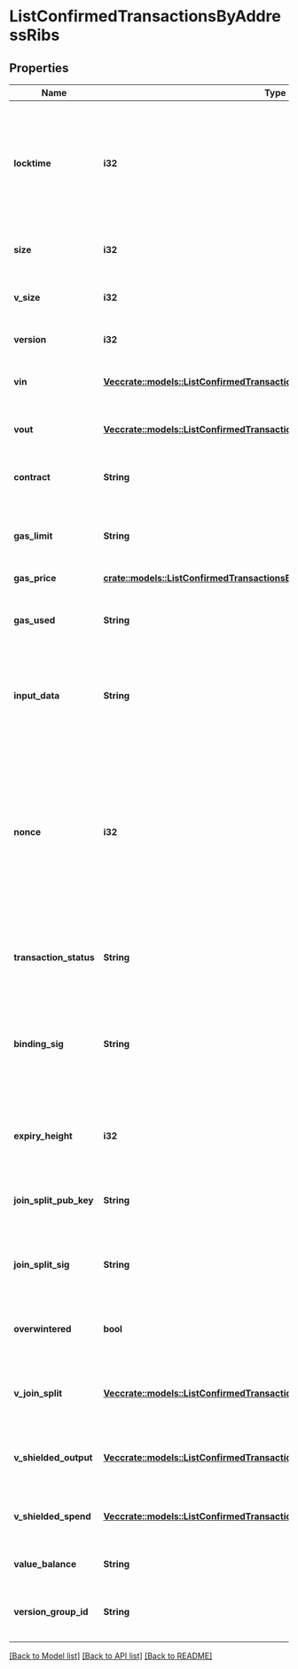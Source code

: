 # ListConfirmedTransactionsByAddressRibs

## Properties

Name | Type | Description | Notes
------------ | ------------- | ------------- | -------------
**locktime** | **i32** | Represents the locktime on the transaction on the specific blockchain, i.e. the blockheight at which the transaction is valid. | 
**size** | **i32** | Represents the total size of this transaction. | 
**v_size** | **i32** | Represents the virtual size of this transaction. | 
**version** | **i32** | Defines the version of the transaction. | 
**vin** | [**Vec<crate::models::ListConfirmedTransactionsByAddressRibszVin>**](ListConfirmedTransactionsByAddressRIBSZ_vin.md) | Object Array representation of transaction inputs | 
**vout** | [**Vec<crate::models::ListConfirmedTransactionsByAddressRibszVout>**](ListConfirmedTransactionsByAddressRIBSZ_vout.md) | Object Array representation of transaction outputs | 
**contract** | **String** | Represents the specific transaction contract. | 
**gas_limit** | **String** | Represents the amount of gas used by this specific transaction alone. | 
**gas_price** | [**crate::models::ListConfirmedTransactionsByAddressRibsbscGasPrice**](ListConfirmedTransactionsByAddressRIBSBSC_gasPrice.md) |  | 
**gas_used** | **String** | Represents the exact unit of gas that was used for the transaction. | 
**input_data** | **String** | Represents additional information that is required for the transaction. | 
**nonce** | **i32** | Represents the sequential running number for an address, starting from 0 for the first transaction. E.g., if the nonce of a transaction is 10, it would be the 11th transaction sent from the sender's address. | 
**transaction_status** | **String** | String representation of the transaction status | 
**binding_sig** | **String** | It is used to enforce balance of Spend and Output transfers, in order to prevent their replay across transactions. | 
**expiry_height** | **i32** | Represents a block height after which the transaction will expire. | 
**join_split_pub_key** | **String** | Represents an encoding of a JoinSplitSig public validating key. | 
**join_split_sig** | **String** | Is used to sign transactions that contain at least one JoinSplit description. | 
**overwintered** | **bool** | \"Overwinter\" is the network upgrade for the Zcash blockchain. | 
**v_join_split** | [**Vec<crate::models::ListConfirmedTransactionsByAddressRibszVJoinSplit>**](ListConfirmedTransactionsByAddressRIBSZ_vJoinSplit.md) | Represents a sequence of JoinSplit descriptions using BCTV14 proofs. | 
**v_shielded_output** | [**Vec<crate::models::ListConfirmedTransactionsByAddressRibszVShieldedOutput>**](ListConfirmedTransactionsByAddressRIBSZ_vShieldedOutput.md) | Object Array representation of transaction output descriptions | 
**v_shielded_spend** | [**Vec<crate::models::ListConfirmedTransactionsByAddressRibszVShieldedSpend>**](ListConfirmedTransactionsByAddressRIBSZ_vShieldedSpend.md) | Object Array representation of transaction spend descriptions | 
**value_balance** | **String** | Defines the transaction value balance. | 
**version_group_id** | **String** | Represents the transaction version group ID. | 

[[Back to Model list]](../README.md#documentation-for-models) [[Back to API list]](../README.md#documentation-for-api-endpoints) [[Back to README]](../README.md)


